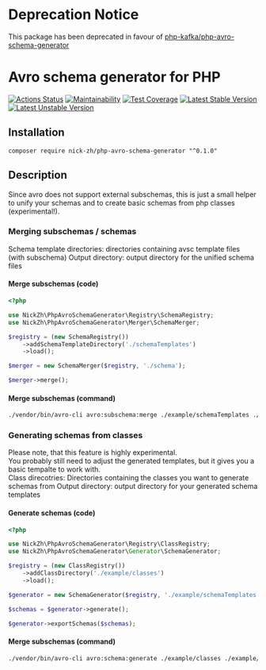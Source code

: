 # Deprecation Notice
This package has been deprecated in favour of [php-kafka/php-avro-schema-generator](https://github.com/php-kafka/php-avro-schema-generator)

# Avro schema generator for PHP
[![Actions Status](https://github.com/nick-zh/php-avro-schema-generator/workflows/CI/badge.svg)](https://github.com/nick-zh/php-avro-schema-generator/workflows/CI/badge.svg)
[![Maintainability](https://api.codeclimate.com/v1/badges/937e14c63beb08885c70/maintainability)](https://codeclimate.com/github/nick-zh/php-avro-schema-generator/maintainability)
[![Test Coverage](https://api.codeclimate.com/v1/badges/937e14c63beb08885c70/test_coverage)](https://codeclimate.com/github/nick-zh/php-avro-schema-generator/test_coverage)
[![Latest Stable Version](https://poser.pugx.org/nick-zh/php-avro-schema-generator/v/stable)](https://packagist.org/packages/nick-zh/php-avro-schema-generator)
[![Latest Unstable Version](https://poser.pugx.org/nick-zh/php-avro-schema-generator/v/unstable)](https://packagist.org/packages/nick-zh/php-avro-schema-generator)

## Installation
```
composer require nick-zh/php-avro-schema-generator "^0.1.0"
```

## Description
Since avro does not support external subschemas, this is just a small
helper to unify your schemas and to create basic schemas from php classes (experimental!).

### Merging subschemas / schemas
Schema template directories: directories containing avsc template files (with subschema)
Output directory: output directory for the unified schema files

#### Merge subschemas (code)
```php
<?php

use NickZh\PhpAvroSchemaGenerator\Registry\SchemaRegistry;
use NickZh\PhpAvroSchemaGenerator\Merger\SchemaMerger;

$registry = (new SchemaRegistry())
    ->addSchemaTemplateDirectory('./schemaTemplates')
    ->load();

$merger = new SchemaMerger($registry, './schema');

$merger->merge();

```

#### Merge subschemas (command)
```bash
./vendor/bin/avro-cli avro:subschema:merge ./example/schemaTemplates ./example/schema
```

### Generating schemas from classes
Please note, that this feature is highly experimental.  
You probably still need to adjust the generated templates, but it gives you a basic tempalte to work with.  
Class direcotries: Directories containing the classes you want to generate schemas from
Output directory: output directory for your generated schema templates

#### Generate schemas (code)
```php
<?php

use NickZh\PhpAvroSchemaGenerator\Registry\ClassRegistry;
use NickZh\PhpAvroSchemaGenerator\Generator\SchemaGenerator;

$registry = (new ClassRegistry())
    ->addClassDirectory('./example/classes')
    ->load();

$generator = new SchemaGenerator($registry, './example/schemaTemplates');

$schemas = $generator->generate();

$generator->exportSchemas($schemas);

```

#### Merge subschemas (command)
```bash
./vendor/bin/avro-cli avro:schema:generate ./example/classes ./example/schemaTemplates
```
